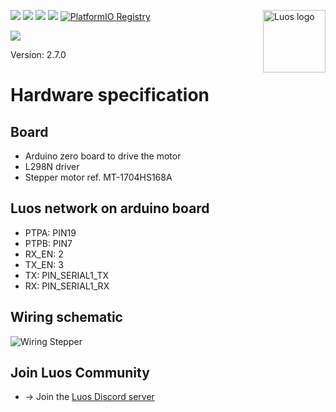 <a href="https://luos.io"><img src="https://uploads-ssl.webflow.com/601a78a2b5d030260a40b7ad/603e0cc45afbb50963aa85f2_Gif%20noir%20rect.gif" alt="Luos logo" title="Luos" align="right" height="100" /></a>

![](https://github.com/Luos-io/luos_engine/actions/workflows/build.yml/badge.svg)
[![](https://img.shields.io/github/license/Luos-io/luos_engine)](https://github.com/Luos-io/luos_engine/blob/master/LICENSE)
[![](https://img.shields.io/badge/Luos-Documentation-34A3B4)](https://www.luos.io/docs)
[![](http://certified.luos.io)](https://www.luos.io)
[![PlatformIO Registry](https://badges.registry.platformio.org/packages/luos/library/luos_engine.svg)](https://registry.platformio.org/libraries/luos/luos_engine)

[![](https://img.shields.io/discord/902486791658041364?label=Discord&logo=discord&style=social)](http://bit.ly/JoinLuosDiscord)

Version: 2.7.0

# Hardware specification

## Board​

- Arduino zero board to drive the motor
- L298N driver
- Stepper motor ref. MT-1704HS168A

## Luos network on arduino board​

- PTPA: PIN19
- PTPB: PIN7
- RX_EN: 2
- TX_EN: 3
- TX: PIN_SERIAL1_TX
- RX: PIN_SERIAL1_RX

## Wiring schematic​

![Wiring Stepper](https://raw.githubusercontent.com/Luos-io/Documentation/main/static/assets/images/stepper_wiring.drawio.png)

## Join Luos Community

- → Join the [Luos Discord server](http://discord.gg/luos)
